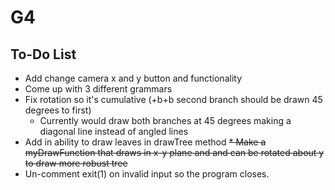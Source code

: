 # G4

## To-Do List


 * Add change camera x and y button and functionality
 * Come up with 3 different grammars
 * Fix rotation so it's cumulative (+b+b second branch should be drawn 45 degrees to first)
   * Currently would draw both branches at 45 degrees making a diagonal line instead of angled lines 
 * Add in ability to draw leaves in drawTree method
 ~~* Make a myDrawFunction that draws in x-y plane and and can be rotated about y to draw more robust tree~~
 * Un-comment exit(1) on invalid input so the program closes.